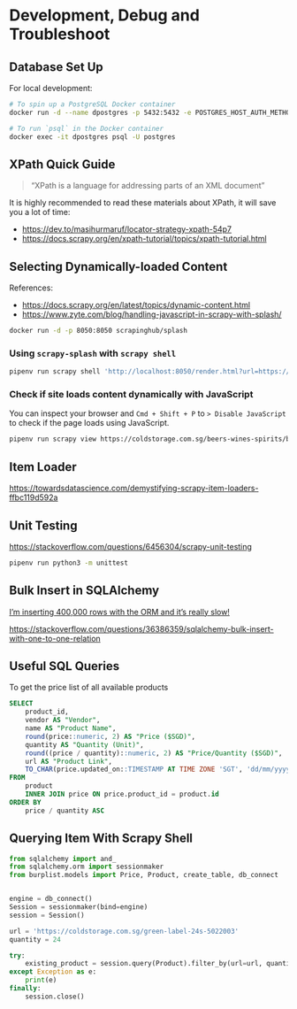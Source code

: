 # Development, Debug and Troubleshoot

## Database Set Up

For local development:

```sh
# To spin up a PostgreSQL Docker container
docker run -d --name dpostgres -p 5432:5432 -e POSTGRES_HOST_AUTH_METHOD=trust postgres:latest

# To run `psql` in the Docker container
docker exec -it dpostgres psql -U postgres
```

## XPath Quick Guide

> “XPath is a language for addressing parts of an XML document”

It is highly recommended to read these materials about XPath, it will save you a lot of time:

-   https://dev.to/masihurmaruf/locator-strategy-xpath-54p7
-   https://docs.scrapy.org/en/xpath-tutorial/topics/xpath-tutorial.html

## Selecting Dynamically-loaded Content

References:

-   https://docs.scrapy.org/en/latest/topics/dynamic-content.html
-   https://www.zyte.com/blog/handling-javascript-in-scrapy-with-splash/

```sh
docker run -d -p 8050:8050 scrapinghub/splash
```

### Using `scrapy-splash` with `scrapy shell`

```sh
pipenv run scrapy shell 'http://localhost:8050/render.html?url=https://www.alcoholdelivery.com.sg/beer-cider/craft-beer'
```

### Check if site loads content dynamically with JavaScript

You can inspect your browser and `Cmd + Shift + P` to `> Disable JavaScript` to check if the page loads using JavaScript.

```sh
pipenv run scrapy view https://coldstorage.com.sg/beers-wines-spirits/beer-cidercraft-beers
```

## Item Loader

https://towardsdatascience.com/demystifying-scrapy-item-loaders-ffbc119d592a

## Unit Testing

https://stackoverflow.com/questions/6456304/scrapy-unit-testing

```sh
pipenv run python3 -m unittest
```

## Bulk Insert in SQLAlchemy

[I’m inserting 400,000 rows with the ORM and it’s really slow!](https://docs.sqlalchemy.org/en/13/faq/performance.html#i-m-inserting-400-000-rows-with-the-orm-and-it-s-really-slow)

https://stackoverflow.com/questions/36386359/sqlalchemy-bulk-insert-with-one-to-one-relation

## Useful SQL Queries

To get the price list of all available products

```sql
SELECT
	product_id,
	vendor AS "Vendor",
	name AS "Product Name",
	round(price::numeric, 2) AS "Price ($SGD)",
	quantity AS "Quantity (Unit)",
	round((price / quantity)::numeric, 2) AS "Price/Quantity ($SGD)",
	url AS "Product Link",
	TO_CHAR(price.updated_on::TIMESTAMP AT TIME ZONE 'SGT', 'dd/mm/yyyy') AS "Updated On (SGT)"
FROM
	product
	INNER JOIN price ON price.product_id = product.id
ORDER BY
	price / quantity ASC
```

## Querying Item With Scrapy Shell

```python
from sqlalchemy import and_
from sqlalchemy.orm import sessionmaker
from burplist.models import Price, Product, create_table, db_connect


engine = db_connect()
Session = sessionmaker(bind=engine)
session = Session()

url = 'https://coldstorage.com.sg/green-label-24s-5022003'
quantity = 24

try:
    existing_product = session.query(Product).filter_by(url=url, quantity=quantity).one_or_none()
except Exception as e:
    print(e)
finally:
    session.close()
```
